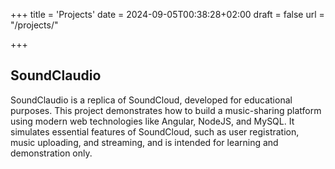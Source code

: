 +++
title = 'Projects'
date = 2024-09-05T00:38:28+02:00
draft = false
url = "/projects/"

+++

## SoundClaudio
SoundClaudio is a replica of SoundCloud, developed for educational purposes. 
This project demonstrates how to build a music-sharing platform using modern web technologies like Angular, NodeJS, and MySQL. 
It simulates essential features of SoundCloud, such as user registration, music uploading, and streaming, and is intended for learning and demonstration only.
